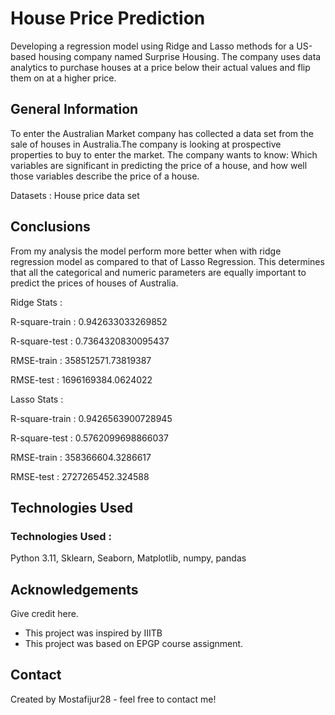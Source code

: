 # House Price Prediction
Developing a regression model using Ridge and Lasso methods for a US-based housing company named Surprise Housing. The company uses data analytics to purchase houses at a price below their actual values and flip them on at a higher price.


## General Information
To enter the Australian Market company has collected a data set from the sale of houses in Australia.The company is looking at prospective properties to buy to enter the market. 
The company wants to know:
Which variables are significant in predicting the price of a house, and how well those variables describe the price of a house.

Datasets : House price data set

## Conclusions

From my analysis the model perform more better when with ridge regression model as compared to that of Lasso Regression. This determines that all the categorical and numeric parameters are equally important to predict the prices of houses of Australia. 

Ridge Stats : <br/>

R-square-train : 0.942633033269852 <br/>

R-square-test : 0.7364320830095437 <br/>

RMSE-train : 358512571.73819387 <br/>

RMSE-test : 1696169384.0624022 <br/>

Lasso Stats : <br/>

R-square-train : 0.9426563900728945 <br/>

R-square-test : 0.5762099698866037 <br/>

RMSE-train : 358366604.3286617 <br/>

RMSE-test : 2727265452.324588 <br/>


## Technologies Used
### Technologies Used :
Python 3.11, Sklearn, Seaborn, Matplotlib, numpy, pandas

## Acknowledgements
Give credit here.
- This project was inspired by IIITB
- This project was based on EPGP course assignment.


## Contact
Created by Mostafijur28 - feel free to contact me!


<!-- Optional -->
<!-- ## License -->
<!-- This project is open source and available under the [... License](). -->

<!-- You don't have to include all sections - just the one's relevant to your project -->
